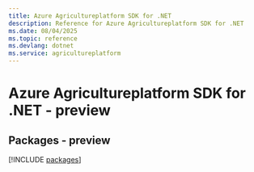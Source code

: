 ```yaml
---
title: Azure Agricultureplatform SDK for .NET
description: Reference for Azure Agricultureplatform SDK for .NET
ms.date: 08/04/2025
ms.topic: reference
ms.devlang: dotnet
ms.service: agricultureplatform
---
```

# Azure Agricultureplatform SDK for .NET - preview
## Packages - preview
[!INCLUDE [packages](agricultureplatform-index.md)]